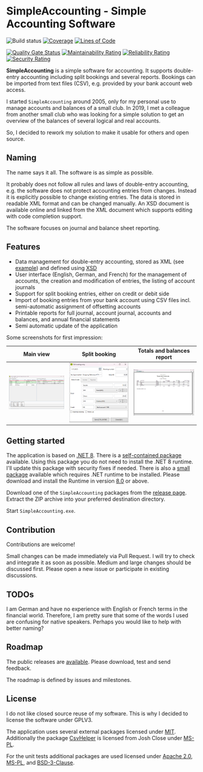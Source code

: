 # SimpleAccounting - Simple Accounting Software

![Build status](https://github.com/lg2de/SimpleAccounting/workflows/continous%20integration/badge.svg?branch=main)
[![Coverage](https://sonarcloud.io/api/project_badges/measure?project=lg2de_SimpleAccounting&metric=coverage)](https://sonarcloud.io/dashboard?id=lg2de_SimpleAccounting)
[![Lines of Code](https://sonarcloud.io/api/project_badges/measure?project=lg2de_SimpleAccounting&metric=ncloc)](https://sonarcloud.io/summary/new_code?id=lg2de_SimpleAccounting)

[![Quality Gate Status](https://sonarcloud.io/api/project_badges/measure?project=lg2de_SimpleAccounting&metric=alert_status)](https://sonarcloud.io/dashboard?id=lg2de_SimpleAccounting)
[![Maintainability Rating](https://sonarcloud.io/api/project_badges/measure?project=lg2de_SimpleAccounting&metric=sqale_rating)](https://sonarcloud.io/dashboard?id=lg2de_SimpleAccounting)
[![Reliability Rating](https://sonarcloud.io/api/project_badges/measure?project=lg2de_SimpleAccounting&metric=reliability_rating)](https://sonarcloud.io/dashboard?id=lg2de_SimpleAccounting)
[![Security Rating](https://sonarcloud.io/api/project_badges/measure?project=lg2de_SimpleAccounting&metric=security_rating)](https://sonarcloud.io/dashboard?id=lg2de_SimpleAccounting)

**SimpleAccounting** is a simple software for accounting.
It supports double-entry accounting including split bookings and several reports.
Bookings can be imported from text files (CSV), e.g. provided by your bank account web access.

I started `SimpleAccounting` around 2005, only for my personal use to manage accounts and balances of a small club.
In 2019, I met a colleague from another small club who was looking for a simple solution to get an overview of the balances of several logical and real accounts.

So, I decided to rework my solution to make it usable for others and open source.

## Naming

The name says it all. The software is as simple as possible. 

It probably does not follow all rules and laws of double-entry accounting, e.g. the software does not protect accounting
entries from changes.
Instead it is explicitly possible to change existing entries.
The data is stored in readable XML format and can be changed manually.
An XSD document is available online and linked from the XML document which supports editing with code completion support.

The software focuses on journal and balance sheet reporting.

## Features

* Data management for double-entry accounting, stored as XML (see [example](./samples/sample.acml)) and defined using [XSD](./docs/AccountingData.xsd)
* User interface (English, German, and French) for the management of accounts, the creation and modification of entries,
  the listing of account journals
* Support for split booking entries, either on credit or debit side
* Import of booking entries from your bank account using CSV files incl. semi-automatic assignment of offsetting accounts
* Printable reports for full journal, account journal, accounts and balances, and annual financial statements
* Semi automatic update of the application

Some screenshots for first impression:

| Main view                                                        | Split booking                                                            | Totals and balances report                                                                       |
|------------------------------------------------------------------|--------------------------------------------------------------------------|--------------------------------------------------------------------------------------------------|
| <img src="./samples/MainView.png" alt="Main view" width="250" /> | <img src="./samples/SplitBooking.png" alt="Split booking" width="250" /> | <img src="./samples/TotalsAndBalancesReport.png" alt="Totals and balances report" width="250" /> |

## Getting started

The application is based on [.NET 8](https://dotnet.microsoft.com/en-us/download/dotnet/8.0).
There is
a [self-contained package](https://github.com/lg2de/SimpleAccounting/releases/download/2.3.0/SimpleAccounting-self-contained.zip)
available. Using this package you do not need to install the .NET 8 runtime. I'll update this package with security
fixes if needed.
There is also a [small package](https://github.com/lg2de/SimpleAccounting/releases/download/2.3.0/SimpleAccounting.zip)
available which requires .NET runtime to be installed.
Please download and install the Runtime in
version [8.0](https://dotnet.microsoft.com/en-us/download/dotnet/thank-you/runtime-desktop-8.0.0-windows-x64-installer)
or above.

Download one of the `SimpleAccounting` packages from
the [release page](https://github.com/lg2de/SimpleAccounting/releases).
Extract the ZIP archive into your preferred destination directory.

Start `SimpleAccounting.exe`.

## Contribution

Contributions are welcome!

Small changes can be made immediately via Pull Request.
I will try to check and integrate it as soon as possible.
Medium and large changes should be discussed first.
Please open a new issue or participate in existing discussions.

## TODOs

I am German and have no experience with English or French terms in the financial world.
Therefore, I am pretty sure that some of the words I used are confusing for native speakers.
Perhaps you would like to help with better naming?

## Roadmap

The public releases are [available](https://github.com/lg2de/SimpleAccounting/releases).
Please download, test and send feedback.

The roadmap is defined by issues and milestones.

## License

I do not like closed source reuse of my software.
This is why I decided to license the software under GPLV3.

The application uses several external packages licensed under [MIT](https://opensource.org/licenses/MIT).
Additionally the package [CsvHelper](https://github.com/JoshClose/CsvHelper) is licensed from Josh Close under [MS-PL](https://opensource.org/licenses/MS-PL).

For the unit tests additional packages are used licensed under
[Apache 2.0](https://licenses.nuget.org/Apache-2.0),
[MS-PL](https://opensource.org/licenses/MS-PL),
and [BSD-3-Clause](https://licenses.nuget.org/BSD-3-Clause).
